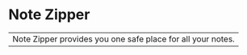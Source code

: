 # Note Zipper
<table>
<tr>
<td>
  Note Zipper provides you one safe place for all your notes.
</td>
</tr>
</table>
